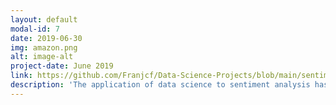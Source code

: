 ```yaml
---
layout: default
modal-id: 7
date: 2019-06-30
img: amazon.png
alt: image-alt
project-date: June 2019
link: https://github.com/Franjcf/Data-Science-Projects/blob/main/sentiment_analysis_Amazon_reviews/Sentiment%20Analysis.ipynb
description: 'The application of data science to sentiment analysis has become essential in the development of successful online products, be it in the areas of marketing (Google), entertainment (YouTube), retail (Amazon), and communication (Microsoft). Data science has allowed these sectors to monitor and influence consumer behavior, effectively changing the way that companies interact with their consumers. Direct contact is no longer strictly necessary, it is sufficient to analyze comments, web searches, messages, or product reviews to obtain the consumers’ reaction to a new product or a change in services. In this project, I present an analysis of five different classifiers on a data set comprising of 3000 online reviews labeled as either positive and negative. I compare and contrast the classifiers ability to correctly predict a review label based on a bag of words representation and by taking into account the length of said reviews. Furthermore I studied the effects of feature selection (number of words sampled) on classifier performance. I conclude that the Logistic Regression classifier works best when compared to its counterparts, as it requires the least amount of features while obtaining the best performance in 4 out of 6 metrics. Finally, I conclude that review length is not a good predictor of sentiment.'
---
```


